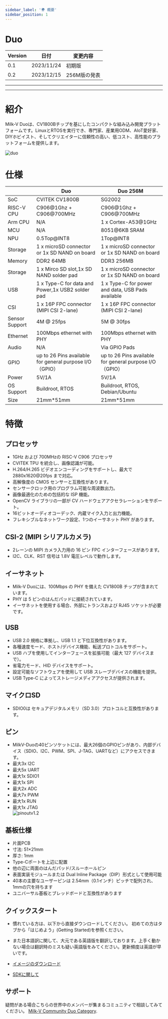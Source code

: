 ```yaml
---
sidebar_label: '🌍 概要'
sidebar_position: 1
---
```


# Duo
| Version | 日付          | 変更内容                                              |
|---------|----------------|----------------------------------------------------------------------------|
|0.1      |  2023/11/24    | 初期版                                                              |
|0.2      |  2023/12/15    | 256M版の発表                              |
--------------------------------------------------------------------------------------------------------
-------------------------
# 紹介
Milk-V Duoは、CV1800Bチップを基にしたコンパクトな組み込み開発プラットフォームです。LinuxとRTOSを実行でき、専門家、産業用ODM、AIoT愛好家、DIYホビイスト、そしてクリエイターに信頼性の高い、低コスト、高性能のプラットフォームを提供します。  
  
![duo](/docs/duo/duo-v1.2.png)

# 仕様
|            | Duo                                                     | Duo 256M                                         |
| ---------- | ------------------------------------------------------- | ------------------------------------------------ |
| SoC        | CVITEK CV1800B                                          | SG2002                                           |
| RISC-V CPU | C906@1Ghz + C906@700MHz                                 | C906@1Ghz + C906@700MHz                          |
| Arm CPU    | N/A                                                     | 1 x Cortex-A53@1GHz                                |
| MCU        | N/A                                                     | 8051@6KB SRAM                                    |
| NPU        | 0.5Top@INT8                                             | 1Top@INT8                                        |
| Storage    | 1 x microSD connector or 1x SD NAND on board             | 1 x microSD connector or 1x SD NAND on board      |
| Memory     | DDR2 64MB                                               | DDR3 256MB                                       |
| Storage    | 1 x Mirco SD slot,1x SD NAND solder pad                  | 1 x microSD connector or 1x SD NAND on board      |
| USB        | 1 x Type-C for data and Power,1x USB2 solder pad         | 1 x Type-C for power and data, USB Pads available |
| CSI        | 1 x 16P FPC connector (MIPI CSI 2-lane)                  | 1 x 16P FPC connector (MIPI CSI 2-lane)           |
| Sensor Support| 4M @ 25fps                                            | 5M @ 30fps                                        |
| Ethernet   | 100Mbps ethernet with PHY                                | 100Mbps ethernet with PHY                         |
| Audio      | N/A                                                      | Via GPIO Pads                                     |
| GPIO       | up to 26 Pins available for general purpose I/O（GPIO）  | up to 26 Pins available for general purpose I/O（GPIO）  |
| Power      | 5V/1A                                                   | 5V/1A                                                   |
| OS Support | Buildroot, RTOS                                         | Buildroot, RTOS, Debian/Ubuntu                       |
| Size       | 21mm*51mm                                               | 21mm*51mm                                            |


# 特徴 

## プロセッサ
- 1GHz および 700MHzの RISC-V C906 プロセッサ
- CVITEK TPU を統合し、画像認識が可能。
- H.264/H.265 ビデオエンコーディングをサポートし、最大で 2880x1620@20fps まで対応。
- 高解像度の CMOS センサーと互換性があります。
- センサークロック用のプログラム可能な周波数出力。
- 画像最適化のための包括的な ISP 機能。
- OpenCV ライブラリの一部が CV ハードウェアアクセラレーションをサポート。
- 16ビットオーディオコーデック、内蔵マイク入力と出力機能。
- フレキシブルなネットワーク設定、1つのイーサネット PHY があります。

## CSI-2 (MIPI シリアルカメラ)
- 2レーンの MIPI カメラ入力用の 16 ピン FPC インターフェースがあります。
- I2C、CLK、RST 信号は 1.8V 電圧レベルで動作します。

## イーサネット
- Milk-V Duoには、100Mbps の PHY を備えた CV1800B チップが含まれています。
- PHY は 5 ピンのはんだパッドに接続されています。
- イーサネットを使用する場合、外部にトランスおよび RJ45 ソケットが必要です。

## USB
- USB 2.0 規格に準拠し、USB 1.1 と下位互換性があります。
- 各種速度モード、ホスト/デバイス機能、転送プロトコルをサポート。
- USB ハブを使用してインターフェースを拡張可能（最大 127 デバイスまで）。
- 省電力モード、HID デバイスをサポート。
- 設定可能なソフトウェアを使用して USB スレーブデバイスの機能を提供。
- USB Type-C によってストレージメディアアクセスが提供されます。

## マイクロSD
- SDIO0は セキュアデジタルメモリ（SD 3.0）プロトコルと互換性があります。

## ピン 
- MilkV-Duoの40ピンソケットには、最大26個のGPIOピンがあり、内部デバイス（SDIO、I2C、PWM、SPI、J-TAG、UARTなど）にアクセスできます。
- 最大3x I2C
- 最大5x UART
- 最大1x SDIO1
- 最大1x SPI
- 最大2x ADC
- 最大7x PWM
- 最大1x RUN
- 最大1x JTAG  
![pinoutv1.2](/docs/duo/pinout.webp)


## 基板仕様
- 片面PCB
- 寸法: 51×21mm
- 厚さ: 1mm
- Type-Cポートを上辺に配置
- 他の辺に両面のはんだパッド/スルーホールピン
- 表面実装モジュールまたは Dual Inline Package（DIP）形式として使用可能
- 40本の主要なユーザーピンは 2.54mm（0.1インチ）ピッチで配列され、1mmの穴を持ちます
- ユニバーサル基板とブレッドボードと互換性があります

## クイックスタート
- 慣れている方は、以下から直接ダウンロードしてください。
初めての方はタブから「はじめよう」(Getting Started)を参照ください。
- また日本語訳に関して、大元である英語版を翻訳しております。上手く動かない場合は翻訳時のミスも疑い英語版をみてください。更新頻度は英語が早いです。
- [イメージのダウンロード](https://github.com/milkv-duo/duo-buildroot-sdk/releases)

- [SDKに関して](https://milkv.io/docs/duo/getting-started/buildroot-sdk)

## サポート
疑問がある場合こちらの世界中のメンバーが集まるコミュニティで相談してみてください。 [Milk-V Community Duo Category](https://community.milkv.io/c/duo/5).
